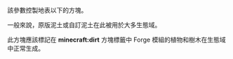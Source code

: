 該參數控製地表以下的方塊。

一般來說，原版泥土或自訂泥土在此被用於大多生態域。

此方塊應該標記在 <b>minecraft:dirt</b> 方塊標籤中 Forge 模組的植物和樹木在生態域中正常生成。